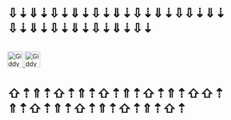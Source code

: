 <h1>⇩⇣⇓⇣⇩⇣⇓⇣⇩⇣⇓⇣⇩⇣⇓⇣⇩⇩⇣⇓⇣⇩⇣⇓⇣⇩⇣⇓⇣⇩⇣⇓⇣⇩⇣</h1>
<br>
 <a href="https://german.dev.tc" target="_blank">
    <img src="https://img.shields.io/static/v1?message=%F0%9F%AF%81%F0%9F%AF%82%F0%9F%AF%83%20redirect%20to%20profile%20page%20%F0%9F%AF%88%F0%9F%AF%86&logo=github&label=&color=5b1697&logoColor=white&labelColor=&style=for-the-badge" height="35" alt="Giddy"  />
  </a>
  <a href="http://front.ddns.net" target="_blank">
    <img src="https://img.shields.io/static/v1?message=if%20page%20down%20%3A%3A%20%EA%9C%B0%CA%80%E1%B4%8F%C9%B4%E1%B4%9B.%E1%B4%85%E1%B4%85%C9%B4%EA%9C%B1.%C9%B4%E1%B4%87%E1%B4%9B%20%20VI%CE%9B.%CE%89%C6%AC%C6%ACP&logo=tryhackme&label=&color=D14836&logoColor=white&labelColor=&style=for-the-badge" height="35" alt="Giddy"  />
  </a>
<h1>⇧⇡⇑⇡⇧⇡⇑⇡⇧⇡⇑⇡⇧⇡⇑⇡⇧⇧⇡⇑⇡⇧⇡⇑⇡⇧⇡⇑⇡⇧⇡⇑⇡⇧⇡</h1>
